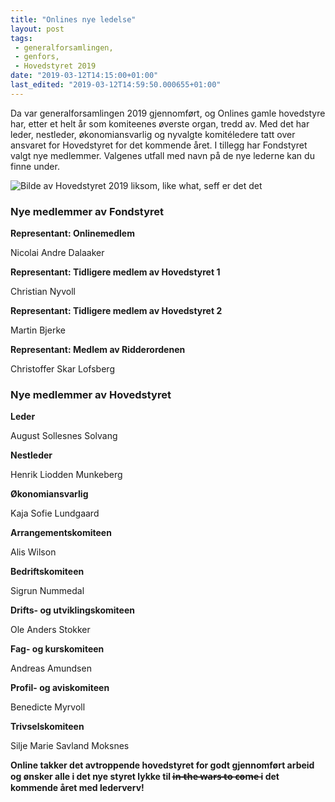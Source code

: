 ```yaml
---
title: "Onlines nye ledelse"
layout: post
tags: 
 - generalforsamlingen,
 - genfors,
 - Hovedstyret 2019
date: "2019-03-12T14:15:00+01:00"
last_edited: "2019-03-12T14:59:50.000655+01:00"
---
```

Da var generalforsamlingen 2019 gjennomført, og Onlines gamle hovedstyre har, etter et helt år som komiteenes øverste organ, tredd av. Med det har leder, nestleder, økonomiansvarlig og nyvalgte komitéledere tatt over ansvaret for Hovedstyret for det kommende året. I tillegg har Fondstyret valgt nye medlemmer. Valgenes utfall med navn på de nye lederne kan du finne under.

![Bilde av Hovedstyret 2019 liksom, like what, seff er det det](https://online.ntnu.no/media/images/responsive/ad6fc755-4eaa-47e2-9836-4a766befff4a.jpeg)

### Nye medlemmer av Fondstyret
**Representant: Onlinemedlem**

Nicolai Andre Dalaaker

**Representant: Tidligere medlem av Hovedstyret 1**

Christian Nyvoll

**Representant: Tidligere medlem av Hovedstyret 2**

Martin Bjerke

**Representant: Medlem av Ridderordenen**

Christoffer Skar Lofsberg

### Nye medlemmer av Hovedstyret
**Leder**

August Sollesnes Solvang

**Nestleder**

Henrik Liodden Munkeberg

**Økonomiansvarlig**

Kaja Sofie Lundgaard

**Arrangementskomiteen**

Alis Wilson

**Bedriftskomiteen**

Sigrun Nummedal

**Drifts- og utviklingskomiteen**

Ole Anders Stokker

**Fag- og kurskomiteen**

Andreas Amundsen

**Profil- og aviskomiteen**

Benedicte Myrvoll

**Trivselskomiteen**

Silje Marie Savland Moksnes


**Online takker det avtroppende hovedstyret for godt gjennomført arbeid og ønsker alle i det nye styret lykke til  i̶n̶ ̶t̶h̶e̶ ̶w̶a̶r̶s̶ ̶t̶o̶ ̶c̶o̶m̶e̶ i det kommende året med lederverv!**